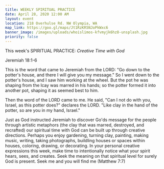 ```yaml
---
title: WEEKLY SPIRITUAL PRACTICE
date: April 28, 2020 12:00 AM
layout: event
location: 218 Overhulse Rd. NW Olympia, WA
map_link: https://goo.gl/maps/Jt1RzKR5NJoPkWxc6
banner_image: /images/uploads/whoislimos-kfvmyjk6hz8-unsplash.jpg
priority: false
---
```

This week's SPIRITUAL PRACTICE: *Creative Time with God*

Jeremiah 18:1-6 

This is the word that came to Jeremiah from the LORD: "Go down to the potter's house, and there I will give you my message." So I went down to the potter's house, and I saw him working at the wheel. But the pot he was shaping from the lcay was marred in his hands; so the potter formed it into another pot, shaping it as seemed best to him. 

Then the word of the LORD came to me. He said, "Can I not do with you, Israel, as this potter does?" declares the LORD. "Like clay in the hand of the potter, so are you in my hand, Israel."

Just as God instructed Jeremiah to discover Go'ds message for the people through artistic metaphors (the clay that was marred, destroyed, and recrafted) our spiritual time with God can be built up through creative directions. Perhaps you enjoy gardening, turning clay, painting, making music, writing, taking photographs, buildling houses or spaces within houses, coloring, drawing, or decorating.  In your personal creative expressions this week, make time to intentionally notice what your spirit hears, sees, and creates. Seek the meaning on that spiritual level for surely God is present. Seek me and you will find me (Matthew 7:7)